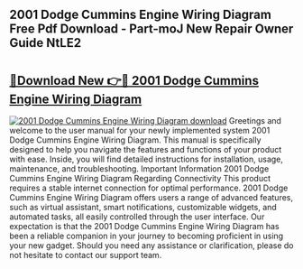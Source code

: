 ## 2001 Dodge Cummins Engine Wiring Diagram Free Pdf Download - Part-moJ New Repair Owner Guide NtLE2

# <h2><a href="http://dfpk9en.blite.top/?on=2001+Dodge+Cummins+Engine+Wiring+Diagram">🔗Download New 👉🔴 2001 Dodge Cummins Engine Wiring Diagram</a></h2>

[![2001 Dodge Cummins Engine Wiring Diagram download](https://i.imgur.com/lujVjoI.png)](http://dfpk9en.blite.top/?on=2001+Dodge+Cummins+Engine+Wiring+Diagram)
Greetings and welcome to the user manual for your newly implemented system 2001 Dodge Cummins Engine Wiring Diagram. This manual is specifically designed to help you navigate the features and functions of your product with ease. Inside, you will find detailed instructions for installation, usage, maintenance, and troubleshooting. Important Information 2001 Dodge Cummins Engine Wiring Diagram Regarding Connectivity This product requires a stable internet connection for optimal performance. 2001 Dodge Cummins Engine Wiring Diagram offers users a range of advanced features, such as virtual assistant, smart notifications, customizable widgets, and automated tasks, all easily controlled through the user interface. Our expectation is that the 2001 Dodge Cummins Engine Wiring Diagram has been a reliable companion in your journey to becoming proficient in using your new gadget. Should you need any assistance or clarification, please do not hesitate to contact our support team.
